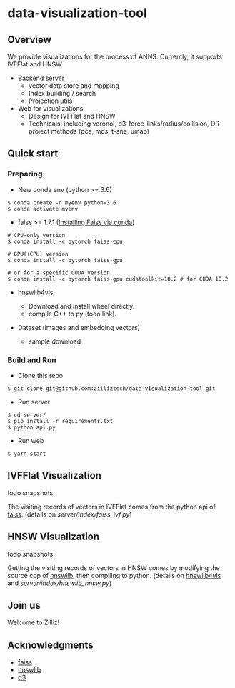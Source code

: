 # data-visualization-tool

## Overview

We provide visualizations for the process of ANNS. 
Currently, it supports IVFFlat and HNSW.

- Backend server
  - vector data store and mapping
  - Index building / search
  - Projection utils
- Web for visualizations
  - Design for IVFFlat and HNSW
  - Technicals: including voronoi, d3-force-links/radius/collision, DR project methods (pca, mds, t-sne, umap)


## Quick start

### Preparing

- New conda env (python >= 3.6)
```
$ conda create -n myenv python=3.6
$ conda activate myenv
```
- faiss >= 1.7.1 ([Installing Faiss via conda](https://github.com/facebookresearch/faiss/blob/main/INSTALL.md))
```
# CPU-only version
$ conda install -c pytorch faiss-cpu

# GPU(+CPU) version
$ conda install -c pytorch faiss-gpu

# or for a specific CUDA version
$ conda install -c pytorch faiss-gpu cudatoolkit=10.2 # for CUDA 10.2 
```
- hnswlib4vis
  - Download and install wheel directly.
  - compile C++ to py (todo link).

- Dataset (images and embedding vectors)
  - sample download


### Build and Run
- Clone this repo
```
$ git clone git@github.com:zilliztech/data-visualization-tool.git
```
- Run server
```
$ cd server/
$ pip install -r requirements.txt
$ python api.py
```
- Run web
```
$ yarn start
```


## IVFFlat Visualization

todo snapshots

The visiting records of vectors in IVFFlat comes from the python api of [faiss](https://github.com/facebookresearch/faiss).
(details on *server/index/faiss_ivf.py*)

## HNSW Visualization

todo snapshots

Getting the visiting records of vectors in HNSW comes by modifying the source cpp of [hnswlib](https://github.com/nmslib/hnswlib),
then compiling to python.
(details on [hnswlib4vis]() and *server/index/hnswlib_hnsw.py*)

## Join us

Welcome to Zilliz!

## Acknowledgments

- [faiss](https://github.com/facebookresearch/faiss)
- [hnswlib](https://github.com/nmslib/hnswlib)
- [d3](https://github.com/d3/d3)
